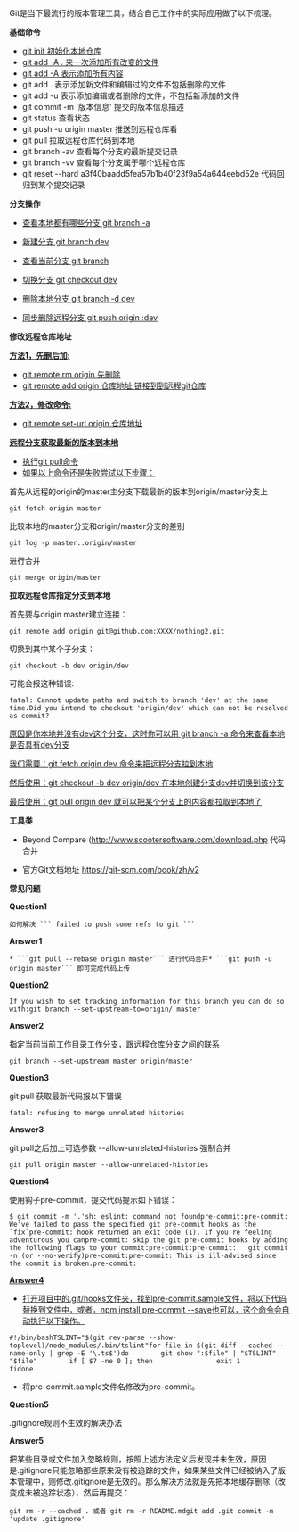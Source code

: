 Git是当下最流行的版本管理工具，结合自己工作中的实际应用做了以下梳理。



**基础命令**

- [git init 初始化本地仓库](https://mp.weixin.qq.com/s?__biz=MzU5NTgzMDYyMA==&mid=2247494241&idx=2&sn=46f76a7bc2ab2711024785075367eb0d&scene=21&token=716262446&lang=zh_CN#wechat_redirect)
- [git add -A . 来一次添加所有改变的文件](https://mp.weixin.qq.com/s?__biz=MzU5NTgzMDYyMA==&mid=2247494241&idx=2&sn=46f76a7bc2ab2711024785075367eb0d&scene=21&token=716262446&lang=zh_CN#wechat_redirect)
- [git add -A 表示添加所有内容](https://mp.weixin.qq.com/s?__biz=MzU5NTgzMDYyMA==&mid=2247494241&idx=2&sn=46f76a7bc2ab2711024785075367eb0d&scene=21&token=716262446&lang=zh_CN#wechat_redirect)
- git add . 表示添加新文件和编辑过的文件不包括删除的文件
- git add -u 表示添加编辑或者删除的文件，不包括新添加的文件
- git commit -m '版本信息' 提交的版本信息描述
- git status 查看状态
- git push -u origin master 推送到远程仓库看
- git pull 拉取远程仓库代码到本地
- git branch -av 查看每个分支的最新提交记录
- git branch -vv 查看每个分支属于哪个远程仓库
- git reset --hard a3f40baadd5fea57b1b40f23f9a54a644eebd52e 代码回归到某个提交记录



**分支操作**

- [查看本地都有哪些分支 git branch -a](https://mp.weixin.qq.com/s?__biz=MzU5NTgzMDYyMA==&mid=2247494241&idx=2&sn=46f76a7bc2ab2711024785075367eb0d&scene=21&token=716262446&lang=zh_CN#wechat_redirect)

- [新建分支 git branch dev](https://mp.weixin.qq.com/s?__biz=MzU5NTgzMDYyMA==&mid=2247494241&idx=2&sn=46f76a7bc2ab2711024785075367eb0d&scene=21&token=716262446&lang=zh_CN#wechat_redirect)

- [查看当前分支 git branch](https://mp.weixin.qq.com/s?__biz=MzU5NTgzMDYyMA==&mid=2247494241&idx=2&sn=46f76a7bc2ab2711024785075367eb0d&scene=21&token=716262446&lang=zh_CN#wechat_redirect)

- [切换分支 git checkout dev](https://mp.weixin.qq.com/s?__biz=MzU5NTgzMDYyMA==&mid=2247494241&idx=2&sn=46f76a7bc2ab2711024785075367eb0d&scene=21&token=716262446&lang=zh_CN#wechat_redirect)

- [删除本地分支 git branch -d dev](https://mp.weixin.qq.com/s?__biz=MzU5NTgzMDYyMA==&mid=2247494241&idx=2&sn=46f76a7bc2ab2711024785075367eb0d&scene=21&token=716262446&lang=zh_CN#wechat_redirect)

- [同步删除远程分支 git push origin :dev](https://mp.weixin.qq.com/s?__biz=MzU5NTgzMDYyMA==&mid=2247494241&idx=2&sn=46f76a7bc2ab2711024785075367eb0d&scene=21&token=716262446&lang=zh_CN#wechat_redirect)

  

**修改远程仓库地址**

[**方法1，先删后加:**](https://mp.weixin.qq.com/s?__biz=MzU5NTgzMDYyMA==&mid=2247494241&idx=2&sn=46f76a7bc2ab2711024785075367eb0d&scene=21&token=716262446&lang=zh_CN#wechat_redirect)

- [git remote rm origin 先删除](https://mp.weixin.qq.com/s?__biz=MzU5NTgzMDYyMA==&mid=2247494241&idx=2&sn=46f76a7bc2ab2711024785075367eb0d&scene=21&token=716262446&lang=zh_CN#wechat_redirect)
- [git remote add origin 仓库地址 链接到到远程git仓库](https://mp.weixin.qq.com/s?__biz=MzU5NTgzMDYyMA==&mid=2247494241&idx=2&sn=46f76a7bc2ab2711024785075367eb0d&scene=21&token=716262446&lang=zh_CN#wechat_redirect)



[**方法2，修改命令:**](https://mp.weixin.qq.com/s?__biz=MzU5NTgzMDYyMA==&mid=2247494241&idx=2&sn=46f76a7bc2ab2711024785075367eb0d&scene=21&token=716262446&lang=zh_CN#wechat_redirect)

- [git remote set-url origin 仓库地址](https://mp.weixin.qq.com/s?__biz=MzU5NTgzMDYyMA==&mid=2247494241&idx=2&sn=46f76a7bc2ab2711024785075367eb0d&scene=21&token=716262446&lang=zh_CN#wechat_redirect)



[**远程分支获取最新的版本到本地**](https://mp.weixin.qq.com/s?__biz=MzU5NTgzMDYyMA==&mid=2247494241&idx=2&sn=46f76a7bc2ab2711024785075367eb0d&scene=21&token=716262446&lang=zh_CN#wechat_redirect)

- [执行git pull命令](https://mp.weixin.qq.com/s?__biz=MzU5NTgzMDYyMA==&mid=2247494241&idx=2&sn=46f76a7bc2ab2711024785075367eb0d&scene=21&token=716262446&lang=zh_CN#wechat_redirect)
- [如果以上命令还是失败尝试以下步骤：](https://mp.weixin.qq.com/s?__biz=MzU5NTgzMDYyMA==&mid=2247494241&idx=2&sn=46f76a7bc2ab2711024785075367eb0d&scene=21&token=716262446&lang=zh_CN#wechat_redirect)



首先从远程的origin的master主分支下载最新的版本到origin/master分支上

```
git fetch origin master
```

比较本地的master分支和origin/master分支的差别

```
git log -p master..origin/master
```

进行合并

```
git merge origin/master
```

**拉取远程仓库指定分支到本地**

首先要与origin master建立连接：

```
git remote add origin git@github.com:XXXX/nothing2.git
```

切换到其中某个子分支：

```
git checkout -b dev origin/dev
```

可能会报这种错误:

```
fatal: Cannot update paths and switch to branch 'dev' at the same time.Did you intend to checkout 'origin/dev' which can not be resolved as commit?
```

[原因是你本地并没有dev这个分支，这时你可以用 git branch -a 命令来查看本地是否具有dev分支](https://mp.weixin.qq.com/s?__biz=MzU5NTgzMDYyMA==&mid=2247494241&idx=2&sn=46f76a7bc2ab2711024785075367eb0d&scene=21&token=716262446&lang=zh_CN#wechat_redirect)

[我们需要：git fetch origin dev 命令来把远程分支拉到本地](https://mp.weixin.qq.com/s?__biz=MzU5NTgzMDYyMA==&mid=2247494241&idx=2&sn=46f76a7bc2ab2711024785075367eb0d&scene=21&token=716262446&lang=zh_CN#wechat_redirect)

[然后使用：git checkout -b dev origin/dev 在本地创建分支dev并切换到该分支](https://mp.weixin.qq.com/s?__biz=MzU5NTgzMDYyMA==&mid=2247494241&idx=2&sn=46f76a7bc2ab2711024785075367eb0d&scene=21&token=716262446&lang=zh_CN#wechat_redirect)

[最后使用：git pull origin dev 就可以把某个分支上的内容都拉取到本地了](https://mp.weixin.qq.com/s?__biz=MzU5NTgzMDYyMA==&mid=2247494241&idx=2&sn=46f76a7bc2ab2711024785075367eb0d&scene=21&token=716262446&lang=zh_CN#wechat_redirect)



**工具类**

- Beyond Compare (http://www.scootersoftware.com/download.php 代码合并

- 官方Git文档地址 https://git-scm.com/book/zh/v2

  

**常见问题**

**Question1**

```
如何解决 ``` failed to push some refs to git ```
```

**Answer1**

```
* ```git pull --rebase origin master``` 进行代码合并* ```git push -u origin master``` 即可完成代码上传
```



**Question2**

```
If you wish to set tracking information for this branch you can do so with:git branch --set-upstream-to=origin/ master
```

**Answer2**

指定当前当前工作目录工作分支，跟远程仓库分支之间的联系

```
git branch --set-upstream master origin/master
```



**Question3**

git pull 获取最新代码报以下错误

```
fatal: refusing to merge unrelated histories
```

**Answer3**

git pull之后加上可选参数 --allow-unrelated-histories 强制合并

```
git pull origin master --allow-unrelated-histories
```



**Question4**

使用钩子pre-commit，提交代码提示如下错误：

```
$ git commit -m '.'sh: eslint: command not foundpre-commit:pre-commit: We've failed to pass the specified git pre-commit hooks as the `fix`pre-commit: hook returned an exit code (1). If you're feeling adventurous you canpre-commit: skip the git pre-commit hooks by adding the following flags to your commit:pre-commit:pre-commit:   git commit -n (or --no-verify)pre-commit:pre-commit: This is ill-advised since the commit is broken.pre-commit:
```

[**Answer4**
](https://mp.weixin.qq.com/s?__biz=MzU5NTgzMDYyMA==&mid=2247494241&idx=2&sn=46f76a7bc2ab2711024785075367eb0d&scene=21&token=716262446&lang=zh_CN#wechat_redirect)

- [打开项目中的.git/hooks文件夹，找到pre-commit.sample文件，将以下代码替换到文件中，或者，npm install pre-commit --save也可以，这个命令会自动执行以下操作。](https://mp.weixin.qq.com/s?__biz=MzU5NTgzMDYyMA==&mid=2247494241&idx=2&sn=46f76a7bc2ab2711024785075367eb0d&scene=21&token=716262446&lang=zh_CN#wechat_redirect)

```
#!/bin/bashTSLINT="$(git rev-parse --show-toplevel)/node_modules/.bin/tslint"for file in $(git diff --cached --name-only | grep -E '\.ts$')do        git show ":$file" | "$TSLINT" "$file"        if [ $? -ne 0 ]; then                exit 1        fidone
```

- 将pre-commit.sample文件名修改为pre-commit。

**Question5**

.gitignore规则不生效的解决办法

**Answer5**

把某些目录或文件加入忽略规则，按照上述方法定义后发现并未生效，原因是.gitignore只能忽略那些原来没有被追踪的文件，如果某些文件已经被纳入了版本管理中，则修改.gitignore是无效的。那么解决方法就是先把本地缓存删除（改变成未被追踪状态），然后再提交：

```
git rm -r --cached . 或者 git rm -r README.mdgit add .git commit -m 'update .gitignore'
```